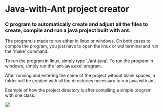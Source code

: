 # Java-with-Ant project creator
### C program to automatically create and adjust all the files to create, compile and run a java project built with ant.

The program is made to run either in linux or windows. On both cases to compile the program, you just have to open the linux or wsl terminal and run the 'make' command. 

To run the program in linux, simply type './ant-java'. To run the program in windows, simply run the 'ant-java.exe' program.

After running and entering the name of the project without blank spaces, a folder will be created with all the directories necessary to run java with ant.


Example of how the project directory is after compiling a simple program with one class:

<img src="https://i.imgur.com/siZ3JgN.jpg" alt=" " title=" ">
